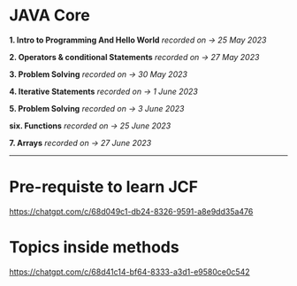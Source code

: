 # JAVA Core

**1. Intro to Programming And Hello World** 
    *recorded on -> 25 May 2023*

**2. Operators & conditional Statements**
    *recorded on -> 27 May 2023*

**3. Problem Solving**
    *recorded on -> 30 May 2023*

**4. Iterative Statements**
*recorded on -> 1 June 2023*

**5. Problem Solving**
*recorded on -> 3 June 2023*

**six. Functions**
*recorded on -> 25 June 2023*

**7. Arrays**
*recorded on -> 27 June 2023*


---------------------------------------
# Pre-requiste to learn JCF
https://chatgpt.com/c/68d049c1-db24-8326-9591-a8e9dd35a476

# Topics inside methods
https://chatgpt.com/c/68d41c14-bf64-8333-a3d1-e9580ce0c542